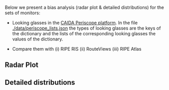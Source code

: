 Below we present a bias analysis (radar plot & detailed distributions) for the sets of monitors:

- Looking glasses in the [CAIDA Periscope platform](https://www.caida.org/catalog/software/looking-glass-api). In the file [./data/periscope_lists.json](./data/periscope_lists.json) the types of looking glasses are the keys of the dictionary and the lists of the corresponding looking glasses the values of the dictionary.

- Compare them with (i) RIPE RIS (ii) RouteViews (iii) RIPE Atlas


## Radar Plot


## Detailed distributions